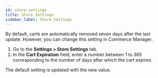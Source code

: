 ```yaml
---
id: store-settings
title: Store Settings
sidebar_label: Store Settings
---
```


By default, carts are automatically removed seven days after the last update. However, you can change this setting in Commerce Manager.

1. Go to the **Settings > Store Settings** tab.
1. In the **Cart Expiration** field, enter a number between 1 to 365 corresponding to the number of days after which the cart expires.

The default setting is updated with the new value.

